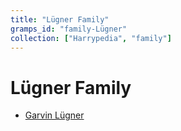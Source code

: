 ```yaml
---
title: "Lügner Family"
gramps_id: "family-Lügner"
collection: ["Harrypedia", "family"]
---
```


# Lügner Family

- [Garvin Lügner](/Harrypedia/people/Lügner/Garvin/)
